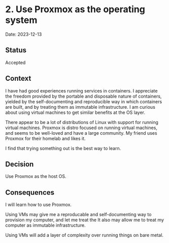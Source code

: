 # 2. Use Proxmox as the operating system

Date: 2023-12-13

## Status

Accepted

## Context

I have had good experiences running services in containers.
I appreciate the freedom provided by the portable and disposable nature of containers,
yielded by the self-documenting and reproducible way in which containers are built,
and by treating them as immutable infrastructure.
I am curious about using virtual machines to get similar benefits at the OS layer.

There appear to be a lot of distributions of Linux with support for running virtual machines.
Proxmox is distro focused on running virtual machines, and seems to be well-loved and have a large community.
My friend uses Proxmox for their homelab and likes it.

I find that trying something out is the best way to learn.

## Decision

Use Proxmox as the host OS.

## Consequences

I will learn how to use Proxmox.

Using VMs may give me a reproducable and self-documenting way to provision my computer,
and let me treat the
It also may allow me to treat my computer as immutable infrastructure.

Using VMs will add a layer of complexity over running things on bare metal.
